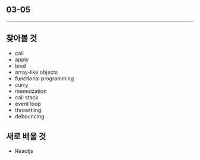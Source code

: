 ## 03-05

---

## 찾아볼 것 

- call
- apply
- bind
- array-like objects
- functional programming
- curry
- memoization
- call stack
- event loop
- throwttling
- debouncing

## 새로 배울 것

- Reactjs